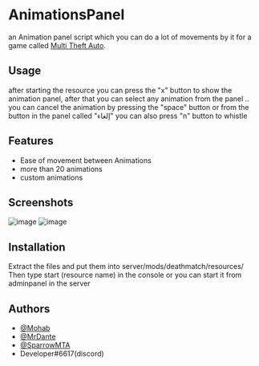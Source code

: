 
# AnimationsPanel

an Animation panel script which you can do a lot of movements by it for a game called [Multi Theft Auto](https://github.com/multitheftauto/mtasa-blue).

## Usage

after starting the resource you can press the "x" button to show the animation panel, after that you can select any animation from the panel .. you can cancel the animation by pressing the "space" button or from the button in the panel called "إلغاء"
you can also press "n" button to whistle

## Features

- Ease of movement between Animations
- more than 20 animations
- custom animations

## Screenshots
![image](https://user-images.githubusercontent.com/65414874/141520102-87857948-bf60-4757-8da5-bf8ac731137f.png)
![image](https://user-images.githubusercontent.com/65414874/141520125-e2bf4499-b089-422a-9730-954f21ced26e.png)

## Installation

Extract the files and put them into server/mods/deathmatch/resources/ 
Then type start (resource name) in the console or you can start it from adminpanel in the server


## Authors
- [@Mohab](https://github.com/xMohab)
- [@MrDante](https://www.youtube.com/user/VamosMitarUmPouco/videos)
- [@SparrowMTA](https://www.youtube.com/c/SparroWMTA)
- Developer#6617(discord)
